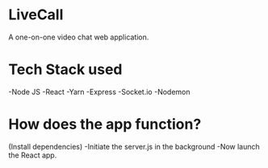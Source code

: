 # LiveCall
A one-on-one video chat web application.
# Tech Stack used
-Node JS
-React
-Yarn
-Express
-Socket.io
-Nodemon
# How does the app function?
(Install dependencies)
-Initiate the server.js in the background
-Now launch the React app.

